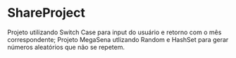 # ShareProject

Projeto utilizando Switch Case para input do usuário e retorno com o mês correspondente; 
Projeto MegaSena utlizando Random e HashSet para gerar números aleatórios que não se repetem.
